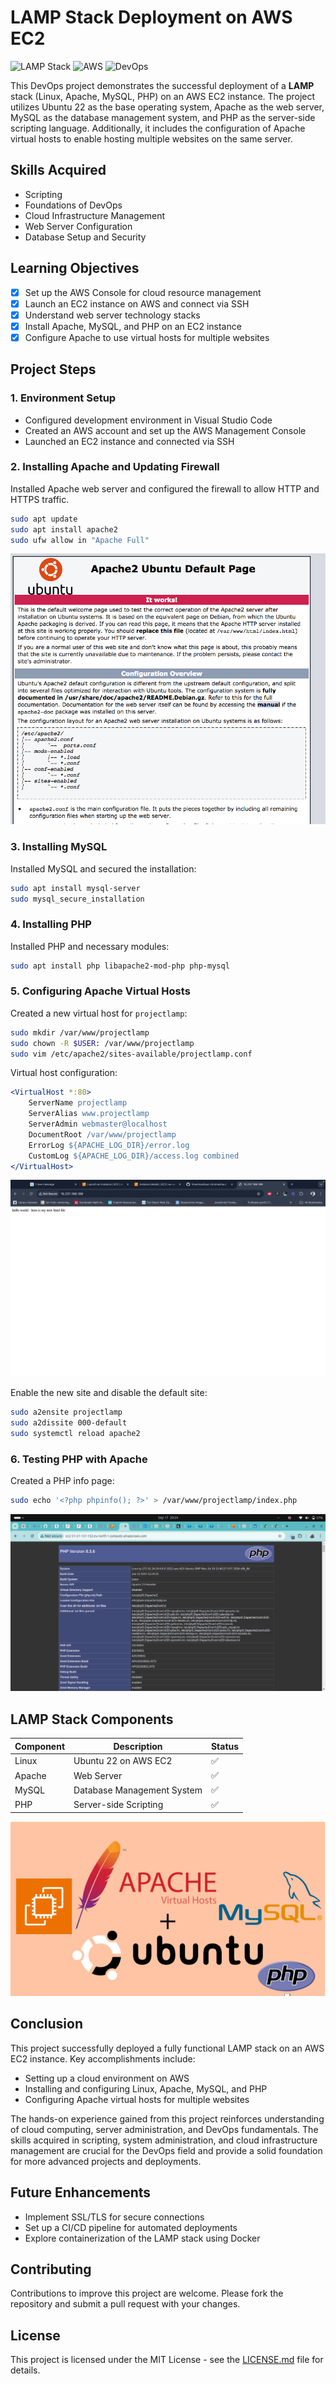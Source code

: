 # LAMP Stack Deployment on AWS EC2

![LAMP Stack](https://img.shields.io/badge/LAMP-Stack-orange)
![AWS](https://img.shields.io/badge/AWS-EC2-yellow)
![DevOps](https://img.shields.io/badge/DevOps-Project-blue)

This DevOps project demonstrates the successful deployment of a **LAMP** stack (Linux, Apache, MySQL, PHP) on an AWS EC2 instance. The project utilizes Ubuntu 22 as the base operating system, Apache as the web server, MySQL as the database management system, and PHP as the server-side scripting language. Additionally, it includes the configuration of Apache virtual hosts to enable hosting multiple websites on the same server.

## Skills Acquired

- Scripting
- Foundations of DevOps
- Cloud Infrastructure Management
- Web Server Configuration
- Database Setup and Security

## Learning Objectives

- [x] Set up the AWS Console for cloud resource management
- [x] Launch an EC2 instance on AWS and connect via SSH
- [x] Understand web server technology stacks
- [x] Install Apache, MySQL, and PHP on an EC2 instance
- [x] Configure Apache to use virtual hosts for multiple websites

## Project Steps

### 1. Environment Setup

- Configured development environment in Visual Studio Code
- Created an AWS account and set up the AWS Management Console
- Launched an EC2 instance and connected via SSH

### 2. Installing Apache and Updating Firewall

Installed Apache web server and configured the firewall to allow HTTP and HTTPS traffic.

```bash
sudo apt update
sudo apt install apache2
sudo ufw allow in "Apache Full"
```
![apache default configuration](images/apache_default_page.png)

### 3. Installing MySQL

Installed MySQL and secured the installation:

```bash
sudo apt install mysql-server
sudo mysql_secure_installation
```

### 4. Installing PHP

Installed PHP and necessary modules:

```bash
sudo apt install php libapache2-mod-php php-mysql
```

### 5. Configuring Apache Virtual Hosts

Created a new virtual host for `projectlamp`:

```bash
sudo mkdir /var/www/projectlamp
sudo chown -R $USER: /var/www/projectlamp
sudo vim /etc/apache2/sites-available/projectlamp.conf
```

Virtual host configuration:

```apache
<VirtualHost *:80>
    ServerName projectlamp
    ServerAlias www.projectlamp
    ServerAdmin webmaster@localhost
    DocumentRoot /var/www/projectlamp
    ErrorLog ${APACHE_LOG_DIR}/error.log
    CustomLog ${APACHE_LOG_DIR}/access.log combined
</VirtualHost>
```
![custom virtual host](images/Custon-virtualhost.png)

Enable the new site and disable the default site:

```bash
sudo a2ensite projectlamp
sudo a2dissite 000-default
sudo systemctl reload apache2
```

### 6. Testing PHP with Apache

Created a PHP info page:

```bash
sudo echo '<?php phpinfo(); ?>' > /var/www/projectlamp/index.php
```
![Apache Info](images/apache_server_page.png)
## LAMP Stack Components

| Component | Description | Status |
|-----------|-------------|--------|
| Linux     | Ubuntu 22 on AWS EC2 | ✅ |
| Apache    | Web Server | ✅ |
| MySQL     | Database Management System | ✅ |
| PHP       | Server-side Scripting | ✅ |

![lampstack](images/LAMPSTACK.png)
## Conclusion

This project successfully deployed a fully functional LAMP stack on an AWS EC2 instance. Key accomplishments include:

- Setting up a cloud environment on AWS
- Installing and configuring Linux, Apache, MySQL, and PHP
- Configuring Apache virtual hosts for multiple websites

The hands-on experience gained from this project reinforces understanding of cloud computing, server administration, and DevOps fundamentals. The skills acquired in scripting, system administration, and cloud infrastructure management are crucial for the DevOps field and provide a solid foundation for more advanced projects and deployments.

## Future Enhancements

- Implement SSL/TLS for secure connections
- Set up a CI/CD pipeline for automated deployments
- Explore containerization of the LAMP stack using Docker

## Contributing

Contributions to improve this project are welcome. Please fork the repository and submit a pull request with your changes.

## License

This project is licensed under the MIT License - see the [LICENSE.md](LICENSE.md) file for details.